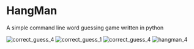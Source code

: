 # HangMan
A simple command line word guessing game written in python


![correct_guess_4](https://github.com/user-attachments/assets/a605929e-3d12-46d4-8c36-4743b4a0a4e9) ![correct_guess_1](https://github.com/user-attachments/assets/34c13b8b-4925-4021-b715-894f3d0b993a) 
![correct_guess_4](https://github.com/user-attachments/assets/a9d9a87f-eefc-46f7-814b-39b085ef81a1) ![hangman_4](https://github.com/user-attachments/assets/da743668-7307-4db9-a31b-9c5995ae0e57)


